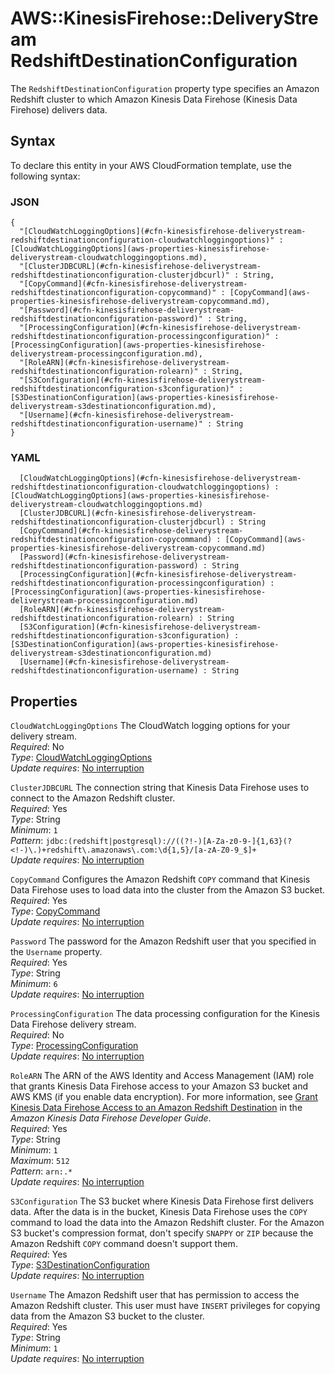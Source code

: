 # AWS::KinesisFirehose::DeliveryStream RedshiftDestinationConfiguration<a name="aws-properties-kinesisfirehose-deliverystream-redshiftdestinationconfiguration"></a>

The `RedshiftDestinationConfiguration` property type specifies an Amazon Redshift cluster to which Amazon Kinesis Data Firehose \(Kinesis Data Firehose\) delivers data\. 

## Syntax<a name="aws-properties-kinesisfirehose-deliverystream-redshiftdestinationconfiguration-syntax"></a>

To declare this entity in your AWS CloudFormation template, use the following syntax:

### JSON<a name="aws-properties-kinesisfirehose-deliverystream-redshiftdestinationconfiguration-syntax.json"></a>

```
{
  "[CloudWatchLoggingOptions](#cfn-kinesisfirehose-deliverystream-redshiftdestinationconfiguration-cloudwatchloggingoptions)" : [CloudWatchLoggingOptions](aws-properties-kinesisfirehose-deliverystream-cloudwatchloggingoptions.md),
  "[ClusterJDBCURL](#cfn-kinesisfirehose-deliverystream-redshiftdestinationconfiguration-clusterjdbcurl)" : String,
  "[CopyCommand](#cfn-kinesisfirehose-deliverystream-redshiftdestinationconfiguration-copycommand)" : [CopyCommand](aws-properties-kinesisfirehose-deliverystream-copycommand.md),
  "[Password](#cfn-kinesisfirehose-deliverystream-redshiftdestinationconfiguration-password)" : String,
  "[ProcessingConfiguration](#cfn-kinesisfirehose-deliverystream-redshiftdestinationconfiguration-processingconfiguration)" : [ProcessingConfiguration](aws-properties-kinesisfirehose-deliverystream-processingconfiguration.md),
  "[RoleARN](#cfn-kinesisfirehose-deliverystream-redshiftdestinationconfiguration-rolearn)" : String,
  "[S3Configuration](#cfn-kinesisfirehose-deliverystream-redshiftdestinationconfiguration-s3configuration)" : [S3DestinationConfiguration](aws-properties-kinesisfirehose-deliverystream-s3destinationconfiguration.md),
  "[Username](#cfn-kinesisfirehose-deliverystream-redshiftdestinationconfiguration-username)" : String
}
```

### YAML<a name="aws-properties-kinesisfirehose-deliverystream-redshiftdestinationconfiguration-syntax.yaml"></a>

```
﻿  [CloudWatchLoggingOptions](#cfn-kinesisfirehose-deliverystream-redshiftdestinationconfiguration-cloudwatchloggingoptions) : [CloudWatchLoggingOptions](aws-properties-kinesisfirehose-deliverystream-cloudwatchloggingoptions.md)
﻿  [ClusterJDBCURL](#cfn-kinesisfirehose-deliverystream-redshiftdestinationconfiguration-clusterjdbcurl) : String
﻿  [CopyCommand](#cfn-kinesisfirehose-deliverystream-redshiftdestinationconfiguration-copycommand) : [CopyCommand](aws-properties-kinesisfirehose-deliverystream-copycommand.md)
﻿  [Password](#cfn-kinesisfirehose-deliverystream-redshiftdestinationconfiguration-password) : String
﻿  [ProcessingConfiguration](#cfn-kinesisfirehose-deliverystream-redshiftdestinationconfiguration-processingconfiguration) : [ProcessingConfiguration](aws-properties-kinesisfirehose-deliverystream-processingconfiguration.md)
﻿  [RoleARN](#cfn-kinesisfirehose-deliverystream-redshiftdestinationconfiguration-rolearn) : String
﻿  [S3Configuration](#cfn-kinesisfirehose-deliverystream-redshiftdestinationconfiguration-s3configuration) : [S3DestinationConfiguration](aws-properties-kinesisfirehose-deliverystream-s3destinationconfiguration.md)
﻿  [Username](#cfn-kinesisfirehose-deliverystream-redshiftdestinationconfiguration-username) : String
```

## Properties<a name="aws-properties-kinesisfirehose-deliverystream-redshiftdestinationconfiguration-properties"></a>

`CloudWatchLoggingOptions`  <a name="cfn-kinesisfirehose-deliverystream-redshiftdestinationconfiguration-cloudwatchloggingoptions"></a>
The CloudWatch logging options for your delivery stream\.  
*Required*: No  
*Type*: [CloudWatchLoggingOptions](aws-properties-kinesisfirehose-deliverystream-cloudwatchloggingoptions.md)  
*Update requires*: [No interruption](https://docs.aws.amazon.com/AWSCloudFormation/latest/UserGuide/using-cfn-updating-stacks-update-behaviors.html#update-no-interrupt)

`ClusterJDBCURL`  <a name="cfn-kinesisfirehose-deliverystream-redshiftdestinationconfiguration-clusterjdbcurl"></a>
The connection string that Kinesis Data Firehose uses to connect to the Amazon Redshift cluster\.   
*Required*: Yes  
*Type*: String  
*Minimum*: `1`  
*Pattern*: `jdbc:(redshift|postgresql)://((?!-)[A-Za-z0-9-]{1,63}(?<!-)\.)+redshift\.amazonaws\.com:\d{1,5}/[a-zA-Z0-9_$]+`  
*Update requires*: [No interruption](https://docs.aws.amazon.com/AWSCloudFormation/latest/UserGuide/using-cfn-updating-stacks-update-behaviors.html#update-no-interrupt)

`CopyCommand`  <a name="cfn-kinesisfirehose-deliverystream-redshiftdestinationconfiguration-copycommand"></a>
Configures the Amazon Redshift `COPY` command that Kinesis Data Firehose uses to load data into the cluster from the Amazon S3 bucket\.   
*Required*: Yes  
*Type*: [CopyCommand](aws-properties-kinesisfirehose-deliverystream-copycommand.md)  
*Update requires*: [No interruption](https://docs.aws.amazon.com/AWSCloudFormation/latest/UserGuide/using-cfn-updating-stacks-update-behaviors.html#update-no-interrupt)

`Password`  <a name="cfn-kinesisfirehose-deliverystream-redshiftdestinationconfiguration-password"></a>
The password for the Amazon Redshift user that you specified in the `Username` property\.   
*Required*: Yes  
*Type*: String  
*Minimum*: `6`  
*Update requires*: [No interruption](https://docs.aws.amazon.com/AWSCloudFormation/latest/UserGuide/using-cfn-updating-stacks-update-behaviors.html#update-no-interrupt)

`ProcessingConfiguration`  <a name="cfn-kinesisfirehose-deliverystream-redshiftdestinationconfiguration-processingconfiguration"></a>
The data processing configuration for the Kinesis Data Firehose delivery stream\.  
*Required*: No  
*Type*: [ProcessingConfiguration](aws-properties-kinesisfirehose-deliverystream-processingconfiguration.md)  
*Update requires*: [No interruption](https://docs.aws.amazon.com/AWSCloudFormation/latest/UserGuide/using-cfn-updating-stacks-update-behaviors.html#update-no-interrupt)

`RoleARN`  <a name="cfn-kinesisfirehose-deliverystream-redshiftdestinationconfiguration-rolearn"></a>
The ARN of the AWS Identity and Access Management \(IAM\) role that grants Kinesis Data Firehose access to your Amazon S3 bucket and AWS KMS \(if you enable data encryption\)\. For more information, see [Grant Kinesis Data Firehose Access to an Amazon Redshift Destination](https://docs.aws.amazon.com/firehose/latest/dev/controlling-access.html#using-iam-rs) in the *Amazon Kinesis Data Firehose Developer Guide*\.   
*Required*: Yes  
*Type*: String  
*Minimum*: `1`  
*Maximum*: `512`  
*Pattern*: `arn:.*`  
*Update requires*: [No interruption](https://docs.aws.amazon.com/AWSCloudFormation/latest/UserGuide/using-cfn-updating-stacks-update-behaviors.html#update-no-interrupt)

`S3Configuration`  <a name="cfn-kinesisfirehose-deliverystream-redshiftdestinationconfiguration-s3configuration"></a>
The S3 bucket where Kinesis Data Firehose first delivers data\. After the data is in the bucket, Kinesis Data Firehose uses the `COPY` command to load the data into the Amazon Redshift cluster\. For the Amazon S3 bucket's compression format, don't specify `SNAPPY` or `ZIP` because the Amazon Redshift `COPY` command doesn't support them\.   
*Required*: Yes  
*Type*: [S3DestinationConfiguration](aws-properties-kinesisfirehose-deliverystream-s3destinationconfiguration.md)  
*Update requires*: [No interruption](https://docs.aws.amazon.com/AWSCloudFormation/latest/UserGuide/using-cfn-updating-stacks-update-behaviors.html#update-no-interrupt)

`Username`  <a name="cfn-kinesisfirehose-deliverystream-redshiftdestinationconfiguration-username"></a>
The Amazon Redshift user that has permission to access the Amazon Redshift cluster\. This user must have `INSERT` privileges for copying data from the Amazon S3 bucket to the cluster\.   
*Required*: Yes  
*Type*: String  
*Minimum*: `1`  
*Update requires*: [No interruption](https://docs.aws.amazon.com/AWSCloudFormation/latest/UserGuide/using-cfn-updating-stacks-update-behaviors.html#update-no-interrupt)